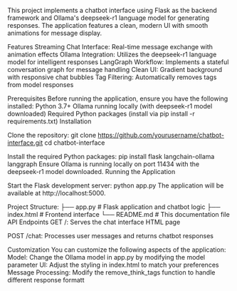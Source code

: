 This project implements a chatbot interface using Flask as the backend framework and Ollama's deepseek-r1 language model for generating responses. The application features a clean, modern UI with smooth animations for message display.

Features
Streaming Chat Interface: Real-time message exchange with animation effects
Ollama Integration: Utilizes the deepseek-r1 language model for intelligent responses
LangGraph Workflow: Implements a stateful conversation graph for message handling
Clean UI: Gradient background with responsive chat bubbles
Tag Filtering: Automatically removes <think> tags from model responses

Prerequisites
Before running the application, ensure you have the following installed:
Python 3.7+
Ollama running locally (with deepseek-r1 model downloaded)
Required Python packages (install via pip install -r requirements.txt)
Installation

Clone the repository:
git clone https://github.com/yourusername/chatbot-interface.git
cd chatbot-interface

Install the required Python packages:
pip install flask langchain-ollama langgraph
Ensure Ollama is running locally on port 11434 with the deepseek-r1 model downloaded.
Running the Application

Start the Flask development server:
python app.py
The application will be available at http://localhost:5000.

Project Structure:
├── app.py                # Flask application and chatbot logic
├── index.html            # Frontend interface
└── README.md             # This documentation file
API Endpoints
GET /: Serves the chat interface HTML page

POST /chat: Processes user messages and returns chatbot responses

Customization
You can customize the following aspects of the application:
Model: Change the Ollama model in app.py by modifying the model parameter
UI: Adjust the styling in index.html to match your preferences
Message Processing: Modify the remove_think_tags function to handle different response formatt
